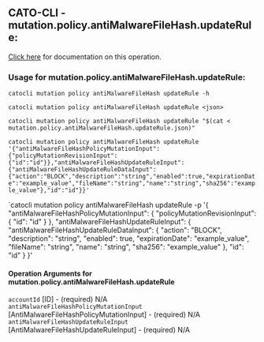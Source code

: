 
## CATO-CLI - mutation.policy.antiMalwareFileHash.updateRule:
[Click here](https://api.catonetworks.com/documentation/#mutation-mutation.policy.antiMalwareFileHash.updateRule) for documentation on this operation.

### Usage for mutation.policy.antiMalwareFileHash.updateRule:

`catocli mutation policy antiMalwareFileHash updateRule -h`

`catocli mutation policy antiMalwareFileHash updateRule <json>`

`catocli mutation policy antiMalwareFileHash updateRule "$(cat < mutation.policy.antiMalwareFileHash.updateRule.json)"`

`catocli mutation policy antiMalwareFileHash updateRule '{"antiMalwareFileHashPolicyMutationInput":{"policyMutationRevisionInput":{"id":"id"}},"antiMalwareFileHashUpdateRuleInput":{"antiMalwareFileHashUpdateRuleDataInput":{"action":"BLOCK","description":"string","enabled":true,"expirationDate":"example_value","fileName":"string","name":"string","sha256":"example_value"},"id":"id"}}'`

`catocli mutation policy antiMalwareFileHash updateRule -p '{
    "antiMalwareFileHashPolicyMutationInput": {
        "policyMutationRevisionInput": {
            "id": "id"
        }
    },
    "antiMalwareFileHashUpdateRuleInput": {
        "antiMalwareFileHashUpdateRuleDataInput": {
            "action": "BLOCK",
            "description": "string",
            "enabled": true,
            "expirationDate": "example_value",
            "fileName": "string",
            "name": "string",
            "sha256": "example_value"
        },
        "id": "id"
    }
}'


#### Operation Arguments for mutation.policy.antiMalwareFileHash.updateRule ####

`accountId` [ID] - (required) N/A    
`antiMalwareFileHashPolicyMutationInput` [AntiMalwareFileHashPolicyMutationInput] - (required) N/A    
`antiMalwareFileHashUpdateRuleInput` [AntiMalwareFileHashUpdateRuleInput] - (required) N/A    
